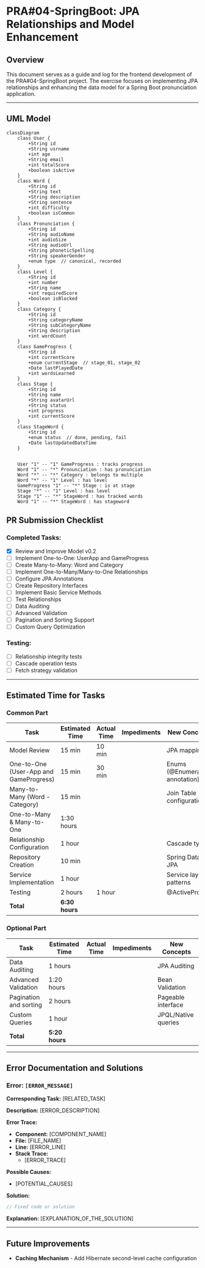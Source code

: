 # PRA#04-SpringBoot: JPA Relationships and Model Enhancement

## Overview

This document serves as a guide and log for the frontend development of the PRA#04-SpringBoot project. The exercise focuses on implementing JPA relationships and enhancing the data model for a Spring Boot pronunciation application.

---

## UML Model

```mermaid
classDiagram
    class User {
        +String id
        +String usrname
        +int age
        +String email
        +int totalScore
        +boolean isActive
    }
    class Word {
        +String id
        +String text
        +String description
        +String sentence
        +int difficulty
        +boolean isCommon
    }
    class Pronunciation {
        +String id
        +String audioName
        +int audioSize
        +String audioUrl
        +String phoneticSpelling
        +String speakerGender
        +enum type  // canonical, recorded 
    }
    class Level {
        +String id
        +int number
        +String name
        +int requiredScore
        +boolean isBlocked
    }
    class Category {
        +String id
        +String categoryName
        +String subCategoryName
        +String description
        +int wordCount
    }
    class GameProgress {
        +String id
        +int currentScore
        +enum currentStage  // stage_01, stage_02 
        +Date lastPlayedDate
        +int wordsLearned
    }
    class Stage {
        +String id
        +String name
        +String avatarUrl
        +String status
        +int progress
        +int currentScore
    }
    class StageWord {
        +String id
        +enum status  // done, pending, fail 
        +Date lastUpdatedDateTime
    }


    User "1" -- "1" GameProgress : tracks progress
    Word "1" -- "*" Pronunciation : has pronunciation
    Word "*" -- "*" Category : belongs to multiple
    Word "*" -- "1" Level : has level
    GameProgress "1" -- "*" Stage : is at stage
    Stage "*" -- "1" Level : has level
    Stage "1" -- "*" StageWord : has tracked words
    Word "1" -- "*" StageWord : has stageword
```

## PR Submission Checklist

### **Completed Tasks**:

- [x] Review and Improve Model v0.2
- [ ] Implement One-to-One: UserApp and GameProgress  
- [ ] Create Many-to-Many: Word and Category
- [ ] Implement One-to-Many/Many-to-One Relationships
- [ ] Configure JPA Annotations
- [ ] Create Repository Interfaces
- [ ] Implement Basic Service Methods
- [ ] Test Relationships
- [ ] Data Auditing
- [ ] Advanced Validation
- [ ] Pagination and Sorting Support
- [ ] Custom Query Optimization

### **Testing**:

- [ ] Relationship integrity tests
- [ ] Cascade operation tests
- [ ] Fetch strategy validation

---

## Estimated Time for Tasks

### Common Part

| Task                                   | Estimated Time | Actual Time | Impediments | New Concepts                   |
| -------------------------------------- | -------------- | ----------- | ----------- | ------------------------------ |
| Model Review                           | 15 min         | 10 min      |             | JPA mapping                    |
| One-to-One (User-App and GameProgress) | 15 min         | 30 min      |             | Enums (@Enumerated annotation) |
| Many-to-Many (Word - Category)         | 15 min         |             |             | Join Table configuration       |
| One-to-Many & Many-to-One              | 1:30 hours     |             |             |                                |
| Relationship Configuration             | 1 hour         |             |             | Cascade types                  |
| Repository Creation                    | 10 min         |             |             | Spring Data JPA                |
| Service Implementation                 | 1 hour         |             |             | Service layer patterns         |
| Testing                                | 2 hours        | 1 hour      |             | @ActiveProfiles                |
| **Total**                              | **6:30 hours** |             |             |                                |

### Optional Part

| Task                   | Estimated Time | Actual Time | Impediments | New Concepts        |
| ---------------------- | -------------- | ----------- | ----------- | ------------------- |
| Data Auditing          | 1 hours        |             |             | JPA Auditing        |
| Advanced Validation    | 1:20 hours     |             |             | Bean Validation     |
| Pagination and sorting | 2 hours        |             |             | Pageable interface  |
| Custom Queries         | 1 hour         |             |             | JPQL/Native queries |
| **Total**              | **5:20 hours** |             |             |                     |

---

## Error Documentation and Solutions

### Error: `[ERROR_MESSAGE]`

**Corresponding Task:** [RELATED_TASK]

**Description:** [ERROR_DESCRIPTION]

**Error Trace:**

- **Component:** [COMPONENT_NAME]
- **File:** [FILE_NAME]
- **Line:** [ERROR_LINE]
- **Stack Trace:**
  - [ERROR_TRACE]

**Possible Causes:**

- [POTENTIAL_CAUSES]

**Solution:**

```jsx
// Fixed code or solution
```

**Explanation:** [EXPLANATION_OF_THE_SOLUTION]

---

## Future Improvements

- **Caching Mechanism** - Add Hibernate second-level cache configuration

